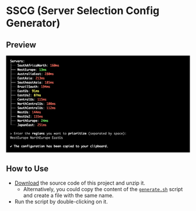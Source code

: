 # SSCG (Server Selection Config Generator)

## Preview

<p align="center">
    <img alt="InfiniteMITM - SSCG Tool" title="InfiniteMITM - SSCG Tool" src="./preview.jpg?v=1" />
</p>

## How to Use

-   [Download](https://github.com/Alexis-Bize/InfiniteMITM/archive/refs/heads/main.zip) the source code of this project and unzip it.
    - Alternatively, you could copy the content of the [`generate.sh`](./generate.sh) script and create a file with the same name.
-   Run the script by double-clicking on it.
